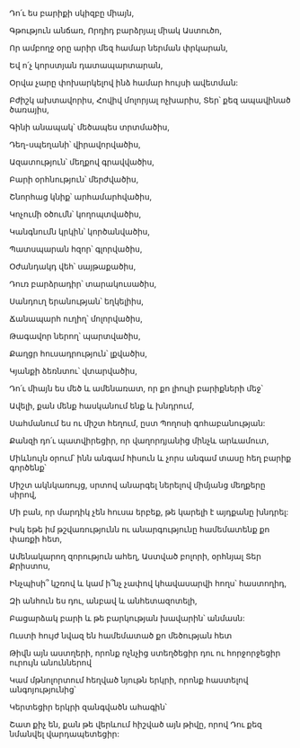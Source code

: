 Դո՛ւ ես բարիքի սկիզբը միայն,


Գթություն անճառ, Որդիդ բարձրյալ միակ Աստուծո,


Որ ամբողջ օրը արիր մեզ համար ներման փրկարան,


Եվ ո՛չ կորստյան դատապարտարան,


Օրվա չարը փոխարկելով ինձ համար հույսի ավետման:


Բժիշկ ախտավորիս, Հովիվ մոլորյալ ոչխարիս, Տեր՝ քեզ ապավինած ծառայիս,


Գինի անապակ՝ մեծապես տրտմածիս,


Դեղ-սպեղանի՝ վիրավորվածիս,


Ազատություն՝ մեղքով գրավվածիս,


Բարի օրհնություն՝ մերժվածիս,


Շնորհաց կնիք՝ արհամարհվածիս,


Կոչումի օծումն՝ կողոպտվածիս,


Կանգնումն կրկին՝ կործանվածիս,


Պատսպարան հզոր՝ գլորվածիս,


Օժանդակդ վեհ՝ սայթաքածիս,


Դուռ բարձրադիր՝ տարակուսածիս,


Սանդուղ երանության՝ եղկելիիս,


Ճանապարհ ուղիղ՝ մոլորվածիս,


Թագավոր ներող՝ պարտվածիս,


Քաղցր հուսադրություն՝ լքվածիս,


Կյանքի ձեռնտու՝ վտարվածիս,


Դո՛ւ միայն ես մեծ և ամենառատ, որ քո լիուլի բարիքների մեջ՝


Ավելի, քան մենք հասկանում ենք և խնդրում,


Սահմանում ես ու միշտ հեղում, ըստ Պողոսի գոհաբանության:


Քանզի դո՛ւ պատվիրեցիր, որ վաղորդյանից մինչև արևամուտ,


Միևնույն օրում՝ ինն անգամ հիսուն և չորս անգամ տասը հեղ բարիք գործենք՝


Միշտ ակնկառույց, սրտով անարգել ներելով միմյանց մեղքերը սիրով,


Մի բան, որ մարդիկ չեն հուսա երբեք, թե կարելի է այդքանը խնդրել:


Իսկ եթե իմ թշվառությունն ու անարգությունը համեմատենք քո փառքի հետ,


Ամենակարող զորություն ահեղ, Աստված բոլորի, օրհնյալ Տեր Քրիստոս,


Ինչպիսի՞ կշռով և կամ ի՞նչ չափով կհավասարվի հողս՝ հաստողիդ,


Զի անհուն ես դու, անբավ և անհետազոտելի,


Բացարձակ բարի և թե բարկության խավարին՝ անմասն:


Ուստի հույժ նվազ են համեմատած քո մեծության հետ


Թիվն այն աստղերի, որոնք ոչնչից ստեղծեցիր դու ու հորջորջեցիր ուրույն անուններով


Կամ մթնոլորտում հեղված նյութն երկրի, որոնք հաստելով անգոյությունից՝


Կերտեցիր երկրի զանգվածն ահագին՝


Շատ քիչ են, քան թե վերևում հիշված այն թիվը, որով Դու քեզ նմանվել վարդապետեցիր: